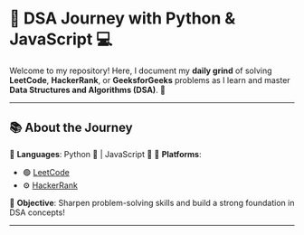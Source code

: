 # 🚀 DSA Journey with Python & JavaScript 💻

Welcome to my repository! Here, I document my **daily grind** of solving **LeetCode**, **HackerRank**, or **GeeksforGeeks** problems as I learn and master **Data Structures and Algorithms (DSA)**. 🌟

---

## 📚 About the Journey
🔹 **Languages**: Python 🐍 | JavaScript 🚀
🔹 **Platforms**:  
   - 🟢 [LeetCode](https://leetcode.com/u/kjCG65pzh9/)  
   - ⚙️ [HackerRank](https://www.hackerrank.com/profile/agrimgupta0805) 

🔹 **Objective**: Sharpen problem-solving skills and build a strong foundation in DSA concepts!  


---

